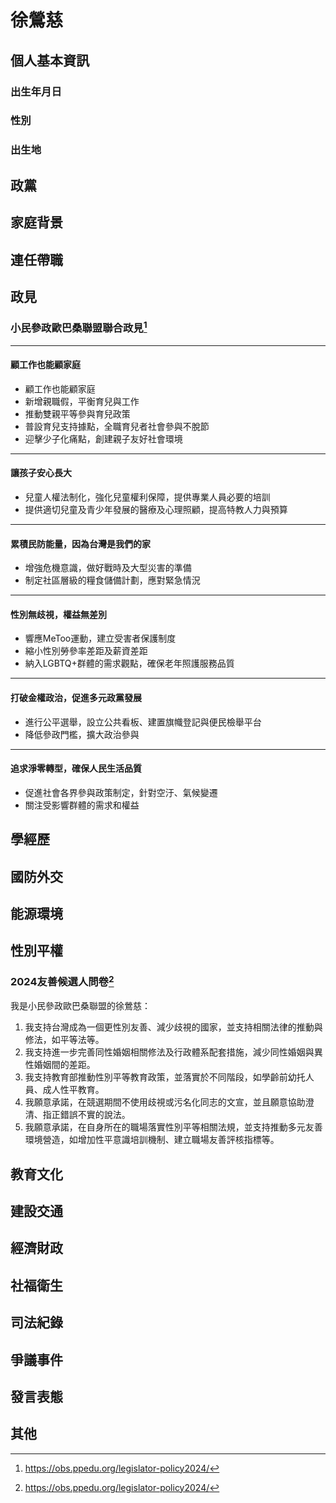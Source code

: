 # 徐鶯慈

## 個人基本資訊

### 出生年月日

### 性別

### 出生地

## 政黨

## 家庭背景

## 連任帶職

## 政見

### 小民參政歐巴桑聯盟聯合政見[^1] ###
---
#### 顧工作也能顧家庭 ####
- 顧工作也能顧家庭
- 新增親職假，平衡育兒與工作
- 推動雙親平等參與育兒政策
- 普設育兒支持據點，全職育兒者社會參與不脫節
- 迎擊少子化痛點，創建親子友好社會環境
---
#### 讓孩子安心長大 ####
- 兒童人權法制化，強化兒童權利保障，提供專業人員必要的培訓
- 提供適切兒童及青少年發展的醫療及心理照顧，提高特教人力與預算
---
#### 累積民防能量，因為台灣是我們的家 ####
- 增強危機意識，做好戰時及大型災害的準備
- 制定社區層級的糧食儲備計劃，應對緊急情況
---
#### 性別無歧視，權益無差別 #### 
- 響應MeToo運動，建立受害者保護制度
- 縮小性別勞參率差距及薪資差距
- 納入LGBTQ+群體的需求觀點，確保老年照護服務品質
---
#### 打破金權政治，促進多元政黨發展 #### 
- 進行公平選舉，設立公共看板、建置旗幟登記與便民檢舉平台
- 降低參政門檻，擴大政治參與
---
#### 追求淨零轉型，確保人民生活品質 #### 
- 促進社會各界參與政策制定，針對空汙、氣候變遷
- 關注受影響群體的需求和權益

[^1]: https://obs.ppedu.org/legislator-policy2024/

## 學經歷

## 國防外交

## 能源環境

## 性別平權

### 2024友善候選人問卷[^1]

我是小民參政歐巴桑聯盟的徐鶯慈：

1. 我支持台灣成為一個更性別友善、減少歧視的國家，並支持相關法律的推動與修法，如平等法等。
1. 我支持進一步完善同性婚姻相關修法及行政體系配套措施，減少同性婚姻與異性婚姻間的差距。
1. 我支持教育部推動性別平等教育政策，並落實於不同階段，如學齡前幼托人員、成人性平教育。
1. 我願意承諾，在競選期間不使用歧視或污名化同志的文宣，並且願意協助澄清、指正錯誤不實的說法。
1. 我願意承諾，在自身所在的職場落實性別平等相關法規，並支持推動多元友善環境營造，如增加性平意識培訓機制、建立職場友善評核指標等。

[^1]: https://pridewatch.tw/user/2402

## 教育文化

## 建設交通

## 經濟財政

## 社福衛生

## 司法紀錄

## 爭議事件

## 發言表態

## 其他
